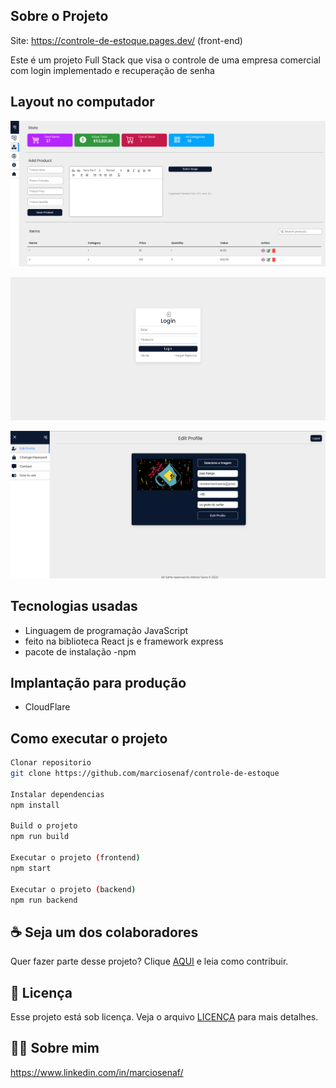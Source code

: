 
## Sobre o Projeto

Site: https://controle-de-estoque.pages.dev/ (front-end)

Este é um projeto Full Stack que visa o controle de uma empresa comercial com login implementado e recuperação de senha

## Layout no computador 
![Web](https://github.com/marciosenaf/controle-de-estoque/blob/main/readme-img/inventory.png)

![Web](https://github.com/marciosenaf/controle-de-estoque/blob/main/readme-img/login.png)

![Web](https://github.com/marciosenaf/controle-de-estoque/blob/main/readme-img/editprofile.png)

## Tecnologias usadas 

- Linguagem de programação JavaScript
- feito na biblioteca React js e framework express
- pacote de instalação -npm


## Implantação para produção
- CloudFlare

## Como executar o projeto
```bash
Clonar repositorio
git clone https://github.com/marciosenaf/controle-de-estoque

Instalar dependencias
npm install

Build o projeto 
npm run build

Executar o projeto (frontend)
npm start

Executar o projeto (backend)
npm run backend
```

## ☕ Seja um dos colaboradores

Quer fazer parte desse projeto? Clique [AQUI](CONTRIBUTING.md) e leia como contribuir.<br>

## 🍜 Licença

Esse projeto está sob licença. Veja o arquivo [LICENÇA](LICENSE.md) para mais detalhes.<br>

## 👨‍💻 Sobre mim
 
https://www.linkedin.com/in/marciosenaf/
